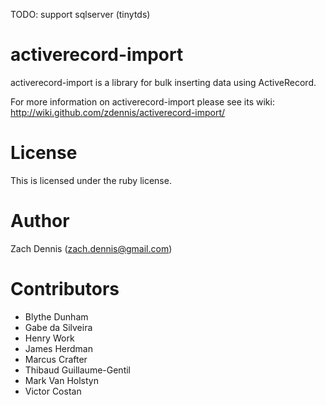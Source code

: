 TODO: support sqlserver (tinytds)

# activerecord-import

activerecord-import is a library for bulk inserting data using ActiveRecord. 

For more information on activerecord-import please see its wiki: http://wiki.github.com/zdennis/activerecord-import/

# License

This is licensed under the ruby license. 

# Author

Zach Dennis (zach.dennis@gmail.com)

# Contributors

* Blythe Dunham
* Gabe da Silveira
* Henry Work
* James Herdman
* Marcus Crafter
* Thibaud Guillaume-Gentil
* Mark Van Holstyn 
* Victor Costan
